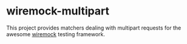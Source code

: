 # wiremock-multipart

This project provides matchers dealing with multipart requests for the
awesome [wiremock](https://crates.io/crates/wiremock) testing framework.
